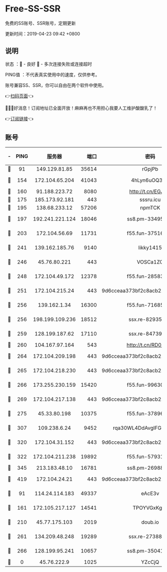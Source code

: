 # Free-SS-SSR

免费的SS账号、SSR账号，定期更新

更新时间：2019-04-23 09:42 +0800

## 说明

状态     ：🙂 - 良好 🙁 - 多次连接失败或连接超时

PING值   ：不代表真实使用中的速度，仅供参考。

账号兼容SS、SSR，你可以自由在两个软件中使用。

👉[扫码页面](https://liesauer.github.io/Free-SS-SSR/)👈

🎉🎉🎉好消息！订阅地址已全面开放！麻麻再也不用担心我要人工维护酸酸乳了！

👉[订阅链接](https://www.liesauer.net/yogurt/subscribe?ACCESS_TOKEN=DAYxR3mMaZAsaqUb)👈

## 账号

|-|PING|服务器|端口|密码|加密方式|区域|
|:----:|:----:|:-----:|-----:|:----:|:----:|:----:|
|🙂|91|149.129.81.85|35614|rGpjPb|rc4-md5|HK|
|🙂|154|172.104.65.204|41043|4hLyn6uOQ3hU|aes-256-cfb|JP|
|🙂|160|91.188.223.72|8080|http://t.cn/EGJIyrl|rc4-md5|RU|
|🙂|175|185.173.92.181|443|sssru.icu|rc4-md5|RU|
|🙂|195|138.68.233.12|57206|npmTCK|rc4-md5|US|
|🙂|197|192.241.221.124|18046|ss8.pm-33495332|aes-256-cfb|US|
|🙂|203|172.104.56.69|11731|f55.fun-37516800|aes-256-cfb|SG|
|🙂|241|139.162.185.76|9140|likky1415|aes-256-cfb|DE|
|🙂|246|45.76.80.221|443|VOSCa1ZG|aes-256-cfb|DE|
|🙂|248|172.104.49.172|12378|f55.fun-28583571|aes-256-cfb|SG|
|🙂|251|172.104.215.24|443|9d6cceaa373bf2c8acb22e60b6a58be6|aes-256-cfb|US|
|🙂|256|139.162.1.34|16300|f55.fun-71685076|aes-256-cfb|SG|
|🙂|256|198.199.109.236|18512|ssx.re-82935450|aes-256-cfb|US|
|🙂|259|128.199.187.62|17110|ssx.re-84739131|aes-256-cfb|SG|
|🙂|260|104.167.97.164|543|http://t.cn/RD0D7sx|rc4-md5|CA|
|🙂|264|172.104.209.198|443|9d6cceaa373bf2c8acb22e60b6a58be6|aes-256-cfb|US|
|🙂|265|172.104.218.230|443|9d6cceaa373bf2c8acb22e60b6a58be6|aes-256-cfb|US|
|🙂|266|173.255.230.159|15420|f55.fun-99630859|aes-256-cfb|US|
|🙂|269|172.104.217.138|443|9d6cceaa373bf2c8acb22e60b6a58be6|aes-256-cfb|US|
|🙂|275|45.33.80.198|10375|f55.fun-37896018|aes-256-cfb|US|
|🙂|307|109.238.6.24|9452|rqa30WL4DdAvgIFG6Fs3znzTa|aes-256-cfb|FR|
|🙂|320|172.104.31.152|443|9d6cceaa373bf2c8acb22e60b6a58be6|aes-256-cfb|US|
|🙂|322|172.104.211.238|19892|f55.fun-57931164|aes-256-cfb|US|
|🙂|345|213.183.48.10|16781|ss8.pm-26988503|rc4-md5|RU|
|🙂|419|172.104.24.21|443|9d6cceaa373bf2c8acb22e60b6a58be6|aes-256-cfb|US|
|🙂|91|114.24.114.183|49337|eAcE3v|chacha20-ietf|TW|
|🙂|161|172.105.217.127|14541|TPOYVGxKglpi|aes-256-cfb|JP|
|🙂|210|45.77.175.103|2019|doub.io|aes-128-ctr|SG|
|🙂|261|134.209.48.248|19289|ssx.re-27388997|aes-256-cfb|US|
|🙂|266|128.199.95.241|10657|ss8.pm-35041128|aes-256-cfb|SG|
|🙁|0|45.76.222.9|1025|YZcCjQ|rc4-md5|JP|
